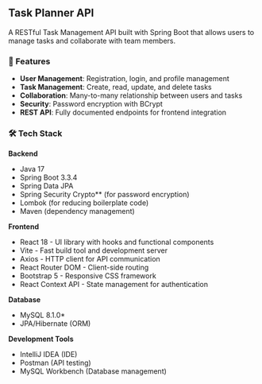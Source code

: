 ## Task Planner API

A RESTful Task Management API built with Spring Boot that allows users to manage tasks and collaborate with team members.

### 🚀 Features

- **User Management**: Registration, login, and profile management
- **Task Management**: Create, read, update, and delete tasks
- **Collaboration**: Many-to-many relationship between users and tasks
- **Security**: Password encryption with BCrypt
- **REST API**: Fully documented endpoints for frontend integration

### 🛠️ Tech Stack

**Backend**
- Java 17
- Spring Boot 3.3.4
- Spring Data JPA
- Spring Security Crypto** (for password encryption)
- Lombok (for reducing boilerplate code)
- Maven (dependency management)

**Frontend**

- React 18 - UI library with hooks and functional components
- Vite - Fast build tool and development server
- Axios - HTTP client for API communication
- React Router DOM - Client-side routing
- Bootstrap 5 - Responsive CSS framework
- React Context API - State management for authentication

**Database**
- MySQL 8.1.0*
- JPA/Hibernate (ORM)

**Development Tools**
- IntelliJ IDEA (IDE)
- Postman (API testing)
- MySQL Workbench (Database management)
